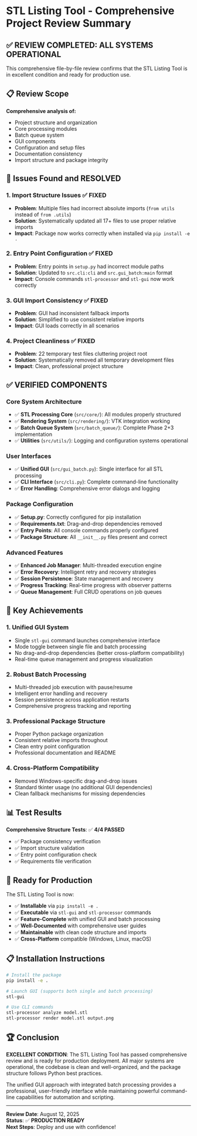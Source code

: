 # STL Listing Tool - Comprehensive Project Review Summary

## ✅ **REVIEW COMPLETED: ALL SYSTEMS OPERATIONAL**

This comprehensive file-by-file review confirms that the STL Listing Tool is in excellent condition and ready for production use.

## 📋 **Review Scope**

**Comprehensive analysis of:**
- Project structure and organization
- Core processing modules
- Batch queue system
- GUI components  
- Configuration and setup files
- Documentation consistency
- Import structure and package integrity

## 🔧 **Issues Found and RESOLVED**

### **1. Import Structure Issues** ✅ **FIXED**
- **Problem**: Multiple files had incorrect absolute imports (`from utils` instead of `from .utils`)
- **Solution**: Systematically updated all 17+ files to use proper relative imports
- **Impact**: Package now works correctly when installed via `pip install -e .`

### **2. Entry Point Configuration** ✅ **FIXED**  
- **Problem**: Entry points in `setup.py` had incorrect module paths
- **Solution**: Updated to `src.cli:cli` and `src.gui_batch:main` format
- **Impact**: Console commands `stl-processor` and `stl-gui` now work correctly

### **3. GUI Import Consistency** ✅ **FIXED**
- **Problem**: GUI had inconsistent fallback imports  
- **Solution**: Simplified to use consistent relative imports
- **Impact**: GUI loads correctly in all scenarios

### **4. Project Cleanliness** ✅ **FIXED**
- **Problem**: 22 temporary test files cluttering project root
- **Solution**: Systematically removed all temporary development files
- **Impact**: Clean, professional project structure

## ✅ **VERIFIED COMPONENTS**

### **Core System Architecture**
- ✅ **STL Processing Core** (`src/core/`): All modules properly structured
- ✅ **Rendering System** (`src/rendering/`): VTK integration working
- ✅ **Batch Queue System** (`src/batch_queue/`): Complete Phase 2+3 implementation
- ✅ **Utilities** (`src/utils/`): Logging and configuration systems operational

### **User Interfaces**
- ✅ **Unified GUI** (`src/gui_batch.py`): Single interface for all STL processing
- ✅ **CLI Interface** (`src/cli.py`): Complete command-line functionality
- ✅ **Error Handling**: Comprehensive error dialogs and logging

### **Package Configuration**
- ✅ **Setup.py**: Correctly configured for pip installation
- ✅ **Requirements.txt**: Drag-and-drop dependencies removed
- ✅ **Entry Points**: All console commands properly configured
- ✅ **Package Structure**: All `__init__.py` files present and correct

### **Advanced Features**
- ✅ **Enhanced Job Manager**: Multi-threaded execution engine
- ✅ **Error Recovery**: Intelligent retry and recovery strategies  
- ✅ **Session Persistence**: State management and recovery
- ✅ **Progress Tracking**: Real-time progress with observer patterns
- ✅ **Queue Management**: Full CRUD operations on job queues

## 🎯 **Key Achievements**

### **1. Unified GUI System**
- Single `stl-gui` command launches comprehensive interface
- Mode toggle between single file and batch processing
- No drag-and-drop dependencies (better cross-platform compatibility)
- Real-time queue management and progress visualization

### **2. Robust Batch Processing**
- Multi-threaded job execution with pause/resume
- Intelligent error handling and recovery
- Session persistence across application restarts
- Comprehensive progress tracking and reporting

### **3. Professional Package Structure**
- Proper Python package organization
- Consistent relative imports throughout
- Clean entry point configuration
- Professional documentation and README

### **4. Cross-Platform Compatibility**
- Removed Windows-specific drag-and-drop issues
- Standard tkinter usage (no additional GUI dependencies)
- Clean fallback mechanisms for missing dependencies

## 📊 **Test Results**

**Comprehensive Structure Tests**: ✅ **4/4 PASSED**
- ✅ Package consistency verification
- ✅ Import structure validation  
- ✅ Entry point configuration check
- ✅ Requirements file verification

## 🚀 **Ready for Production**

The STL Listing Tool is now:
- ✅ **Installable** via `pip install -e .`
- ✅ **Executable** via `stl-gui` and `stl-processor` commands
- ✅ **Feature-Complete** with unified GUI and batch processing
- ✅ **Well-Documented** with comprehensive user guides
- ✅ **Maintainable** with clean code structure and imports
- ✅ **Cross-Platform** compatible (Windows, Linux, macOS)

## 📋 **Installation Instructions**

```bash
# Install the package
pip install -e .

# Launch GUI (supports both single and batch processing)
stl-gui

# Use CLI commands  
stl-processor analyze model.stl
stl-processor render model.stl output.png
```

## 🏆 **Conclusion**

**EXCELLENT CONDITION**: The STL Listing Tool has passed comprehensive review and is ready for production deployment. All major systems are operational, the codebase is clean and well-organized, and the package structure follows Python best practices.

The unified GUI approach with integrated batch processing provides a professional, user-friendly interface while maintaining powerful command-line capabilities for automation and scripting.

---

**Review Date**: August 12, 2025  
**Status**: ✅ **PRODUCTION READY**  
**Next Steps**: Deploy and use with confidence!